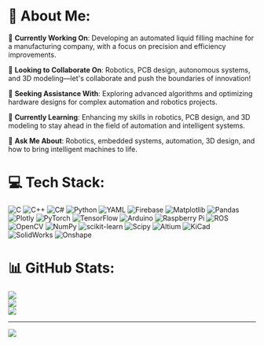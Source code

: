 # 💫 About Me:

🔭 **Currently Working On**: Developing an automated liquid filling machine for a manufacturing company, with a focus on precision and efficiency improvements.

👯 **Looking to Collaborate On**: Robotics, PCB design, autonomous systems, and 3D modeling—let's collaborate and push the boundaries of innovation!

🤝 **Seeking Assistance With**: Exploring advanced algorithms and optimizing hardware designs for complex automation and robotics projects.

🌱 **Currently Learning**: Enhancing my skills in robotics, PCB design, and 3D modeling to stay ahead in the field of automation and intelligent systems.

💬 **Ask Me About**: Robotics, embedded systems, automation, 3D design, and how to bring intelligent machines to life.



# 💻 Tech Stack:
![C](https://img.shields.io/badge/c-%2300599C.svg?style=for-the-badge&logo=c&logoColor=white) 
![C++](https://img.shields.io/badge/c++-%2300599C.svg?style=for-the-badge&logo=c%2B%2B&logoColor=white) 
![C#](https://img.shields.io/badge/c%23-%23239120.svg?style=for-the-badge&logo=csharp&logoColor=white) 
![Python](https://img.shields.io/badge/python-3670A0?style=for-the-badge&logo=python&logoColor=ffdd54) 
![YAML](https://img.shields.io/badge/yaml-%23ffffff.svg?style=for-the-badge&logo=yaml&logoColor=151515) 
![Firebase](https://img.shields.io/badge/firebase-%23039BE5.svg?style=for-the-badge&logo=firebase) 
![Matplotlib](https://img.shields.io/badge/Matplotlib-%23ffffff.svg?style=for-the-badge&logo=Matplotlib&logoColor=black) 
![Pandas](https://img.shields.io/badge/pandas-%23150458.svg?style=for-the-badge&logo=pandas&logoColor=white) 
![Plotly](https://img.shields.io/badge/Plotly-%233F4F75.svg?style=for-the-badge&logo=plotly&logoColor=white) 
![PyTorch](https://img.shields.io/badge/PyTorch-%23EE4C2C.svg?style=for-the-badge&logo=PyTorch&logoColor=white) 
![TensorFlow](https://img.shields.io/badge/TensorFlow-%23FF6F00.svg?style=for-the-badge&logo=TensorFlow&logoColor=white) 
![Arduino](https://img.shields.io/badge/-Arduino-00979D?style=for-the-badge&logo=Arduino&logoColor=white) 
![Raspberry Pi](https://img.shields.io/badge/-RaspberryPi-C51A4A?style=for-the-badge&logo=Raspberry-Pi) 
![ROS](https://img.shields.io/badge/ros-%230A0FF9.svg?style=for-the-badge&logo=ros&logoColor=white) 
![OpenCV](https://img.shields.io/badge/opencv-%23white.svg?style=for-the-badge&logo=opencv&logoColor=white) 
![NumPy](https://img.shields.io/badge/numpy-%23013243.svg?style=for-the-badge&logo=numpy&logoColor=white) 
![scikit-learn](https://img.shields.io/badge/scikit--learn-%23F7931E.svg?style=for-the-badge&logo=scikit-learn&logoColor=white) 
![Scipy](https://img.shields.io/badge/SciPy-%230C55A5.svg?style=for-the-badge&logo=scipy&logoColor=%white) 
![Altium](https://img.shields.io/badge/Altium-223052?style=for-the-badge&logo=altium-designer&logoColor=white)
![KiCad](https://img.shields.io/badge/KiCad-314CB0?style=for-the-badge&logo=kicad&logoColor=white)
![SolidWorks](https://img.shields.io/badge/SolidWorks-EF5C00?style=for-the-badge&logo=solidworks&logoColor=white)
![Onshape](https://img.shields.io/badge/Onshape-1B6AC6?style=for-the-badge&logo=onshape&logoColor=white)

# 📊 GitHub Stats:
![](https://github-readme-stats.vercel.app/api?username=idabble31&theme=dark&hide_border=false&include_all_commits=false&count_private=false)<br/>
![](https://github-readme-streak-stats.herokuapp.com/?user=idabble31&theme=dark&hide_border=false)<br/>
![](https://github-readme-stats.vercel.app/api/top-langs/?username=idabble31&theme=dark&hide_border=false&include_all_commits=false&count_private=false&layout=compact)

---
[![](https://visitcount.itsvg.in/api?id=idabble31&icon=0&color=0)](https://visitcount.itsvg.in)

<!-- Proudly created with GPRM ( https://gprm.itsvg.in ) -->
